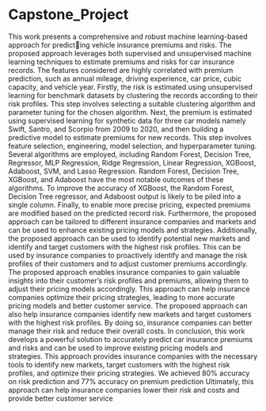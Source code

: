 # Capstone_Project
This work presents a comprehensive and robust machine learning-based approach for predicting vehicle insurance premiums and risks. The proposed approach leverages both supervised and unsupervised machine learning techniques to estimate premiums and risks for car insurance records. The features considered are highly correlated with premium prediction, such as annual
mileage, driving experience, car price, cubic capacity, and vehicle year. Firstly, the risk is estimated using unsupervised learning for benchmark datasets by clustering the records according to their risk profiles. This step involves selecting a suitable clustering algorithm and parameter tuning for the chosen algorithm. Next, the premium is estimated using supervised learning for synthetic data for three car models namely Swift, Santro, and Scorpio from 2009 to 2020, and then building a predictive model to estimate premiums for new records. This step involves feature selection, engineering, model selection, and hyperparameter tuning. Several algorithms are employed, including Random Forest, Decision Tree, Regressor, MLP Regression, Ridge Regression, Linear Regression, XGBoost, Adaboost, SVM, and Lasso Regression. Random Forest, Decision Tree, XGBoost, and Adaboost have the most notable outcomes of these algorithms. To improve the accuracy of XGBoost, the Random Forest, Decision Tree regressor, and Adaboost output is likely to be piled into a single column. Finally, to enable more
precise pricing, expected premiums are modified based on the predicted record risk. Furthermore, the proposed approach can be tailored to different insurance companies and markets and can be used to enhance existing pricing models and strategies. Additionally, the proposed approach can be used to identify potential new markets and identify and target customers with
the highest risk profiles. This can be used by insurance companies to proactively identify and manage the risk profiles of their customers and to adjust customer premiums accordingly. The proposed approach enables insurance companies to gain valuable insights into their customer’s risk profiles and premiums, allowing them to adjust their pricing models accordingly. This approach can help insurance companies optimize their pricing strategies, leading to more accurate pricing models and better customer service. The proposed approach can also help insurance companies identify new markets and target customers with the highest risk profiles. By doing so, insurance companies can better manage their risk and reduce their overall costs. In conclusion, this work develops a powerful solution to accurately predict car insurance premiums and risks and can be used to improve existing pricing models and strategies. This approach provides insurance companies with the necessary tools to identify new markets, target customers with the highest risk profiles, and optimize their pricing strategies. We achieved 80% accuracy on risk prediction and 77% accuracy on premium prediction Ultimately, this approach can help insurance companies lower their risk and costs and provide better customer service
